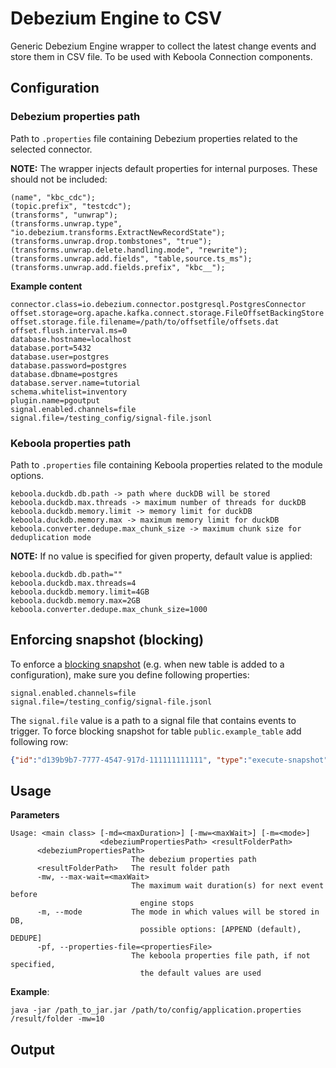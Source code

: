 # Debezium Engine to CSV

Generic Debezium Engine wrapper to collect the latest change events and store them in CSV file. To be used with Keboola
Connection components.

## Configuration

### Debezium properties path

Path to `.properties` file containing Debezium properties related to the selected connector.

**NOTE:** The wrapper injects default properties for internal purposes. These should not be included:

```
(name", "kbc_cdc");
(topic.prefix", "testcdc");
(transforms", "unwrap");
(transforms.unwrap.type", "io.debezium.transforms.ExtractNewRecordState");
(transforms.unwrap.drop.tombstones", "true");
(transforms.unwrap.delete.handling.mode", "rewrite");
(transforms.unwrap.add.fields", "table,source.ts_ms");
(transforms.unwrap.add.fields.prefix", "kbc__");
```

**Example content**

```properties
connector.class=io.debezium.connector.postgresql.PostgresConnector
offset.storage=org.apache.kafka.connect.storage.FileOffsetBackingStore
offset.storage.file.filename=/path/to/offsetfile/offsets.dat
offset.flush.interval.ms=0
database.hostname=localhost
database.port=5432
database.user=postgres
database.password=postgres
database.dbname=postgres
database.server.name=tutorial
schema.whitelist=inventory
plugin.name=pgoutput
signal.enabled.channels=file
signal.file=/testing_config/signal-file.jsonl
```

### Keboola properties path

Path to `.properties` file containing Keboola properties related to the module options.


```
keboola.duckdb.db.path -> path where duckDB will be stored 
keboola.duckdb.max.threads -> maximum number of threads for duckDB
keboola.duckdb.memory.limit -> memory limit for duckDB
keboola.duckdb.memory.max -> maximum memory limit for duckDB
keboola.converter.dedupe.max_chunk_size -> maximum chunk size for deduplication mode
```

**NOTE:** If no value is specified for given property, default value is applied:

```properties
keboola.duckdb.db.path=""
keboola.duckdb.max.threads=4
keboola.duckdb.memory.limit=4GB
keboola.duckdb.memory.max=2GB
keboola.converter.dedupe.max_chunk_size=1000
```

## Enforcing snapshot (blocking)

To enforce a [blocking snapshot](https://debezium.io/documentation/reference/stable/connectors/postgresql.html#postgresql-blocking-snapshots) 
(e.g. when new table is added to a configuration), make sure you define following properties:

```properties
signal.enabled.channels=file
signal.file=/testing_config/signal-file.jsonl
```

The `signal.file` value is a path to a signal file that contains events to trigger.
To force blocking snapshot for table `public.example_table` add following row:

```json
{"id":"d139b9b7-7777-4547-917d-111111111111", "type":"execute-snapshot", "data":{"type":"BLOCKING", "data-collections": ["public.example_table"]}}
```


## Usage

**Parameters**

```
Usage: <main class> [-md=<maxDuration>] [-mw=<maxWait>] [-m=<mode>]
                    <debeziumPropertiesPath> <resultFolderPath>
      <debeziumPropertiesPath>
                           The debezium properties path
      <resultFolderPath>   The result folder path
      -mw, --max-wait=<maxWait>
                           The maximum wait duration(s) for next event before
                             engine stops
      -m, --mode           The mode in which values will be stored in DB, 
                             possible options: [APPEND (default), DEDUPE]
      -pf, --properties-file=<propertiesFile>
                           The keboola properties file path, if not specified,
                             the default values are used
```

**Example**:

```shell
java -jar /path_to_jar.jar /path/to/config/application.properties /result/folder -mw=10
```

## Output
